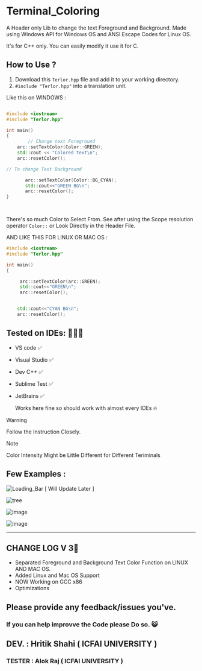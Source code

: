 # Terminal_Coloring
A Header only Lib to change the  text Foreground and Background. Made using Windows API for Windows OS and ANSI Escape Codes for Linux OS.

It's for C++ only. You can easily modify it use it for C.


## How to Use ?

1. Download this `Terlor.hpp` file and add it to your working directory.
2.  `#include "Terlor.hpp"` into a translation unit.

Like this on WINDOWS : 

```cpp

#include <iostream>
#include "Terlor.hpp"

int main()
{
        // Change text Foreground
	arc::setTextColor(Color::GREEN);
	std::cout << "Colored text\n";
	arc::resetColor();

// To change Text Background

       arc::setTextColor(Color::BG_CYAN);
       std::cout<<"GREEN BG\n";
       arc::resetColor();
}

   
```
There's so much Color to Select From. See after using  the Scope resolution operator `Color::` or Look Directly in the Header File.

AND LIKE THIS FOR LINUX OR MAC OS :

```cpp
#include <iostream>
#include "Terlor.hpp"

int main()
{

     arc::setTextColor(arc::GREEN);
     std::cout<<"GREEN\n";
     arc::resetColor();


    std::cout<<"CYAN BG\n";
    arc::resetColor();
```


## Tested on IDEs: 🧑🏻‍💻

- VS code ✅
- Visual Studio ✅
- Dev C++   ✅
- Sublime Test  ✅
- JetBrains ✅

   Works here fine so should work with almost every IDEs 🔥



> [!WARNING]
> Follow the Instruction Closely.

>[!NOTE]
>Color Intensity Might be Little Different for Different Teriminals

## Few Examples :



![Loading_Bar](https://github.com/ArcShahi/arc_color/assets/90377780/4fb847dc-c8f0-48f6-9dde-da5185c1f9cd) [ Will Update Later ]


![tree](https://github.com/ArcShahi/arc_color/assets/90377780/b37e0791-fd21-49ca-bf45-87e94eb68675)


![image](https://github.com/user-attachments/assets/1f9c0903-1a1e-4519-8b8b-1134b8e85788)



![image](https://github.com/user-attachments/assets/9d59d1d3-2067-4744-8314-598608bdf4dc)




---

## CHANGE LOG V 3📑
- Separated Foreground and Background Text Color Function on LINUX AND MAC OS.
- Added Linux and Mac OS Support
- NOW Working on GCC x86
- Optimizations


## Please provide any feedback/issues you've. 
### If you can help improvve the Code please Do so. 😺

## DEV. : Hritik Shahi  ( ICFAI UNIVERSITY )
### TESTER  : Alok Raj ( ICFAI UNIVERSITY )

